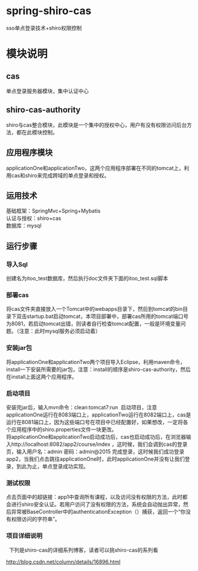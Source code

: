 # spring-shiro-cas
sso单点登录技术+shiro权限控制
# 模块说明
## cas 
单点登录服务器模块，集中认证中心
## shiro-cas-authority  
shiro与cas整合模块，此模块是一个集中的授权中心，用户有没有权限访问后台方法，都在此模块控制。
## 应用程序模块
applicationOne和applicationTwo，这两个应用程序部署在不同的tomcat上，利用cas和shiro来完成跨域的单点登录和授权。
## 运用技术
基础框架：SpringMvc+Spring+Mybatis<br>
认证与授权：shiro+cas<br>
数据库：mysql
## 运行步骤
### 导入Sql
创建名为itoo_test数据库，然后执行doc文件夹下面的itoo_test.sql脚本
### 部署cas
将cas文件夹直接放入一个Tomcat中的webapps目录下，然后到tomcat的bin目录下双击startup.bat启动tomcat，本项目部署中，部署cas所用的tomcat端口号为8081，若启动tomcat出错，则读者自行检查tomcat配置，一般是环境变量问题。（注意：此时mysql服务必须启动着）
### 安装jar包
将applicationOne和applicationTwo两个项目导入Eclipse，利用maven命令，install一下安装所需要的jar包，注意：install的顺序是shiro-cas-authority，然后在install上面这两个应用程序。
### 启动项目
安装完jar后，输入mvn命令：clean:tomcat7:run  启动项目，注意applicationOne运行在8083端口上，applicationTwo运行在8082端口上，cas是运行在8081端口上，因为这些端口号在项目中已经配置好，如果想改，一定将各个应用程序中的shiro.properties文件一块更改。<br>
将applicationOne和applicationTwo启动成功后，cas也启动成功后，在浏览器输入http://localhost:8082/app2/course/index ，这时候，我们会调到cas的登录页，输入用户名：admin 密码：admin@2015 完成登录，这时候我们成功登录app2，当我们点击跳往applicationOne时，此时applicationOne并没有让我们登录，到此为止，单点登录成功实现。
### 测试权限
点击页面中的超链接：app1中查询所有课程，以及访问没有权限的方法，此时都会进行shiro安全认证。若用户访问了没有权限的方法，系统会自动抛出异常，然后异常被BaseController中的authenticationException（）捕获，返回一个“你没有权限访问的字符串”。

### 项目详细说明
   下列是shiro-cas的详细系列博客，读者可以挑shiro-cas的系列看

http://blog.csdn.net/column/details/16896.html

